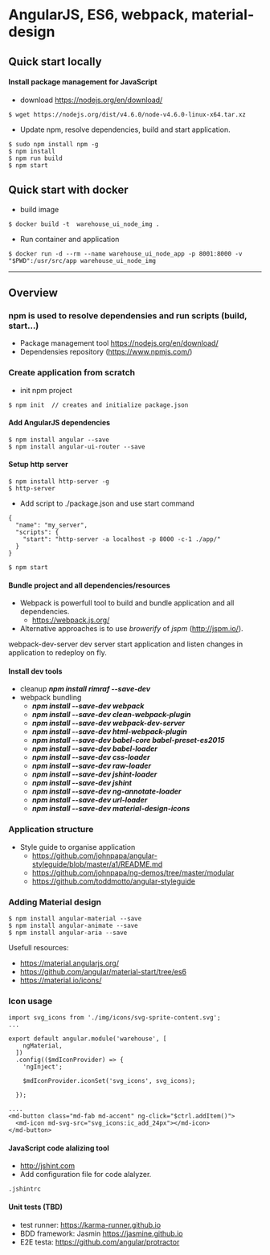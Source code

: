 # AngularJS, ES6, webpack, material-design

## Quick start locally

#### Install package management for JavaScript
* download https://nodejs.org/en/download/
```
$ wget https://nodejs.org/dist/v4.6.0/node-v4.6.0-linux-x64.tar.xz
```
* Update npm, resolve dependencies, build and start application.
```
$ sudo npm install npm -g
$ npm install
$ npm run build
$ npm start
```

## Quick start with docker
* build image
```
$ docker build -t  warehouse_ui_node_img . 
```
* Run container and application
```
$ docker run -d --rm --name warehouse_ui_node_app -p 8001:8000 -v "$PWD":/usr/src/app warehouse_ui_node_img
```

---

## Overview

### npm is used to resolve dependensies and run scripts (build, start...)
* Package management tool https://nodejs.org/en/download/
* Dependensies repository (https://www.npmjs.com/)

### Create application from scratch
* init npm project
```
$ npm init  // creates and initialize package.json
```
#### Add AngularJS dependencies 
```
$ npm install angular --save
$ npm install angular-ui-router --save
```

#### Setup http server
```
$ npm install http-server -g
$ http-server
```
* Add script to ./package.json and use start command
```
{
  "name": "my_server",
  "scripts": {
    "start": "http-server -a localhost -p 8000 -c-1 ./app/"
  }
}

$ npm start
```
#### Bundle project and all dependencies/resources
* Webpack is powerfull tool to build and bundle application and all dependencies.
    * https://webpack.js.org/
* Alternative approaches is to use *browerify* of *jspm* (http://jspm.io/).

webpack-dev-server dev server start application and listen changes in application to redeploy on fly.

#### Install dev tools
* cleanup ***npm install rimraf --save-dev***
* webpack bundling 
    * ***npm install --save-dev webpack***
    * ***npm install --save-dev clean-webpack-plugin***
    * ***npm install --save-dev webpack-dev-server***
    * ***npm install --save-dev html-webpack-plugin***
    * ***npm install --save-dev babel-core babel-preset-es2015***
    * ***npm install --save-dev babel-loader*** 
    * ***npm install --save-dev css-loader***
    * ***npm install --save-dev raw-loader***
    * ***npm install --save-dev jshint-loader***
    * ***npm install --save-dev jshint***
    * ***npm install --save-dev ng-annotate-loader***
    * ***npm install --save-dev url-loader***
    * ***npm install --save-dev material-design-icons***

### Application structure 
* Style guide to organise application
    * https://github.com/johnpapa/angular-styleguide/blob/master/a1/README.md
    * https://github.com/johnpapa/ng-demos/tree/master/modular
    * https://github.com/toddmotto/angular-styleguide

### Adding Material design
```
$ npm install angular-material --save
$ npm install angular-animate --save
$ npm install angular-aria --save
```

Usefull resources: 
* https://material.angularjs.org/
* https://github.com/angular/material-start/tree/es6
* https://material.io/icons/

### Icon usage
```
import svg_icons from './img/icons/svg-sprite-content.svg';
...

export default angular.module('warehouse', [
    ngMaterial,
  ])
  .config(($mdIconProvider) => {
    'ngInject';

    $mdIconProvider.iconSet('svg_icons', svg_icons);

  });

....
<md-button class="md-fab md-accent" ng-click="$ctrl.addItem()">
  <md-icon md-svg-src="svg_icons:ic_add_24px"></md-icon>
</md-button>

```

#### JavaScript code alalizing tool
* http://jshint.com
* Add configuration file for code alalyzer.
```
.jshintrc
```

#### Unit tests (TBD)
* test runner:  https://karma-runner.github.io
* BDD framework: Jasmin https://jasmine.github.io
* E2E testa:  https://github.com/angular/protractor